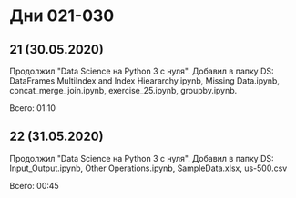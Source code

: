 # Дни 021-030

## 21 (30.05.2020)

Продолжил "Data Science на Python 3 с нуля". Добавил в папку DS: DataFrames MultiIndex and Index Hieararchy.ipynb, Missing Data.ipynb, concat_merge_join.ipynb, exercise_25.ipynb, groupby.ipynb.

Всего: 01:10

## 22 (31.05.2020)

Продолжил "Data Science на Python 3 с нуля". Добавил в папку DS: Input_Output.ipynb, Other Operations.ipynb, SampleData.xlsx, us-500.csv

Всего: 00:45
